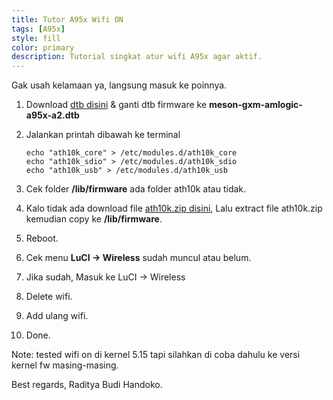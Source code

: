 ```yaml
---
title: Tutor A95x Wifi ON
tags: [A95x]
style: fill
color: primary
description: Tutorial singkat atur wifi A95x agar aktif.
---
```


Gak usah kelamaan ya, langsung masuk ke poinnya.

1. Download [dtb disini](https://mediafire.com/file/jiwvayou4w5d0yc/meson-gxm-amlogic-a95x-a2.dtb/file) & ganti dtb firmware ke **meson-gxm-amlogic-a95x-a2.dtb**
2. Jalankan printah dibawah ke terminal

	```
	echo "ath10k_core" > /etc/modules.d/ath10k_core
	echo "ath10k_sdio" > /etc/modules.d/ath10k_sdio
	echo "ath10k_usb" > /etc/modules.d/ath10k_usb
	```

3. Cek folder **/lib/firmware** ada folder ath10k atau tidak. 
4. Kalo tidak ada download file [ath10k.zip disini](https://mediafire.com/file/a51x6vt6a6c9gpv/ath10k.zip/file), Lalu extract file ath10k.zip kemudian copy ke **/lib/firmware**.
5. Reboot.
6. Cek menu **LuCI -> Wireless** sudah muncul atau belum.
7. Jika sudah, Masuk ke LuCI -> Wireless
8. Delete wifi.
9. Add ulang wifi.
10. Done.


Note: tested wifi on di kernel 5.15 tapi silahkan di coba dahulu ke versi kernel fw masing-masing.

Best regards, Raditya Budi Handoko.
